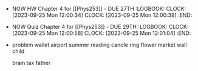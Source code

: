 - NOW HW Chapter 4 for [[Phys253]] - DUE 27TH
  :LOGBOOK:
  CLOCK: [2023-09-25 Mon 12:00:34]
  CLOCK: [2023-09-25 Mon 12:00:39]
  :END:
- NOW Quiz Chapter 4 for [[Phys253]] - DUE 29TH
  :LOGBOOK:
  CLOCK: [2023-09-25 Mon 12:00:58]
  CLOCK: [2023-09-25 Mon 12:01:04]
  :END:
- problem wallet airport summer reading candle ring flower market wall child
  
  brain tax father